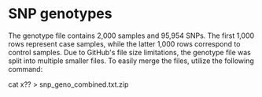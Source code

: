 # SNP genotypes

The genotype file contains 2,000 samples and 95,954 SNPs. The first 1,000 rows represent case samples, while the latter 1,000 rows correspond to control samples. Due to GitHub's file size limitations, the genotype file was split into multiple smaller files. To easily merge the files, utilize the following command:

cat x?? > snp_geno_combined.txt.zip
